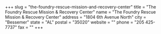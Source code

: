 +++
slug = "the-foundry-rescue-mission-and-recovery-center"
title = "The Foundry Rescue Mission & Recovery Center"
name = "The Foundry Rescue Mission & Recovery Center"
address = "1804 6th Avenue North"
city = "Bessemer"
state = "AL"
postal = "35020"
website = ""
phone = "205 425-7737"
fax = ""
+++
